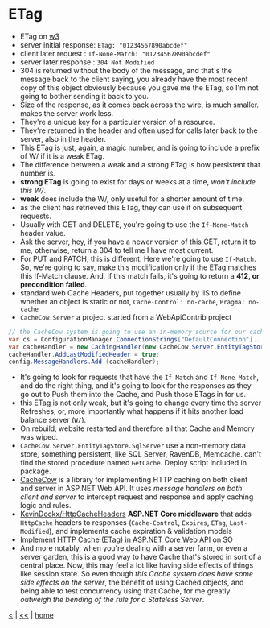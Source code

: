 # ETag

- ETag on [w3](https://www.w3.org/Protocols/rfc2616/rfc2616-sec14.html#sec14\.19)
- server initial response: `ETag: "01234567890abcdef"`
- client later request : `If-None-Match: "01234567890abcdef"`
- server later response : `304 Not Modified`
- 304 is returned without the body of the message, and that's the message back to the client saying, you already have the most recent copy of this object obviously because you gave me the ETag, so I'm not going to bother sending it back to you.
- Size of the response, as it comes back across the wire, is much smaller. makes the server work less.
- They're a unique key for a particular version of a resource.
- They're returned in the header and often used for calls later back to the server, also in the header.
- This ETag is just, again, a magic number, and is going to include a prefix of W/ if it is a weak ETag.
- The difference between a weak and a strong ETag is how persistent that number is.
- **strong ETag** is going to exist for days or weeks at a time, _won't include this W/_.
- **weak** does include the W/, only useful for a shorter amount of time.
- as the client has retrieved this ETag, they can use it on subsequent requests.
- Usually with GET and DELETE, you're going to use the `If-None-Match` header value.
- Ask the server, hey, if you have a newer version of this GET, return it to me, otherwise, return a 304 to tell me I have most current.
- For PUT and PATCH, this is different. Here we're going to use `If-Match`. So, we're going to say, make this modification only if the ETag matches this If-Match clause. And, if this match fails, it's going to return a **412, or precondition failed**.
- standard web Cache Headers, put together usually by IIS to define whether an object is static or not, `Cache-Control: no-cache`, `Pragma: no-cache`
- `CacheCow.Server` a project started from a WebApiContrib project

```cs
// the CacheCow system is going to use an in-memory source for our caching
var cs = ConfigurationManager.ConnectionStrings["DefaultConnection"]....;
var cacheHandler = new CachingHandler(new CacheCow.Server.EntityTagStore.XYZEntityTagStore(cs));
cacheHandler.AddLastModifiedHeader = true;
config.MessageHandlers.Add (cacheHandler);
```

- It's going to look for requests that have the `If-Match` and `If-None-Match`, and do the right thing, and it's going to look for the responses as they go out to Push them into the Cache, and Push those ETags in for us.
- this ETag is not only weak, but it's going to change every time the server Refreshes, or, more importantly what happens if it hits another load balance server (`W/`).
- On rebuild, website restarted and therefore all that Cache and Memory was wiped.
- `CacheCow.Server.EntityTagStore.SqlServer` use a non-memory data store, something persistent, like SQL Server, RavenDB, Memcache.
  can't find the stored procedure named `GetCache`. Deploy script included in package.
- [CacheCow](https://github.com/aliostad/CacheCow/wiki) is a library for implementing HTTP caching on both client and server in ASP.NET Web API. It uses _message handlers on both client and server_ to intercept request and response and apply caching logic and rules.
- [KevinDockx/HttpCacheHeaders](https://github.com/KevinDockx/HttpCacheHeaders) **ASP.NET Core middleware** that adds `HttpCache` headers to responses (`Cache-Control`, `Expires`, `ETag`, `Last-Modified`), and implements cache expiration & validation models
- [Implement HTTP Cache (ETag) in ASP.NET Core Web API](https://stackoverflow.com/questions/35458737/implement-http-cache-etag-in-asp-net-core-web-api/35555544#35555544) on SO
- And more notably, when you're dealing with a server farm, or even a server garden, this is a good way to have Cache that's stored in sort of a central place. Now, this may feel a lot like having side effects of things like session state. So even though _this Cache system does have some side effects on the server_, the benefit of using Cached objects, and being able to test concurrency using that Cache, for me greatly _outweigh the bending of the rule for a Stateless Server_.

[<](webapi.md) | [<<](../rest.md) | [home](../../README.md)